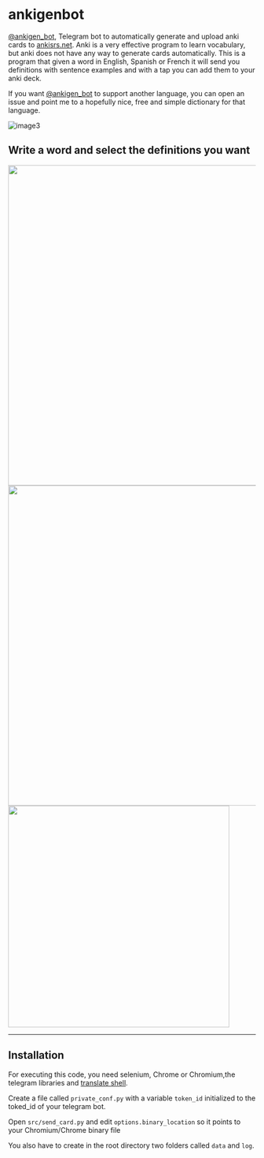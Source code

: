 # ankigenbot
[@ankigen_bot](https://t.me/ankigen_bot), Telegram bot to automatically generate and upload anki cards to [ankisrs.net](ankisrs.net). Anki is a very effective program to learn vocabulary, but anki does not have any way to generate cards automatically. This is a program that given a word in English, Spanish or French it will send you definitions with sentence examples and with a tap you can add them to your anki deck.

If you want [@ankigen_bot](https://t.me/ankigen_bot) to support another language, you can open an issue and point me to a hopefully nice, free and simple dictionary for that language.

![image3](https://github.com/damaru2/ankigenbot/blob/master/.assets/image3.png)

## Write a word and select the definitions you want
<img src="https://github.com/damaru2/ankigenbot/blob/master/.assets/image1.png" width="650">

<img src="https://github.com/damaru2/ankigenbot/blob/master/.assets/image2.png" width="650">

<img src="https://github.com/damaru2/ankigenbot/blob/master/.assets/image4.jpg" width="450">

---
## Installation
For executing this code, you need selenium, Chrome or Chromium,the telegram libraries and [translate shell](https://github.com/soimort/translate-shell/). 

Create a file called `private_conf.py` with a variable `token_id` initialized to the toked_id of your telegram bot.

Open `src/send_card.py` and edit `options.binary_location` so it points to your Chromium/Chrome binary file

You also have to create in the root directory two folders called `data` and `log`.
